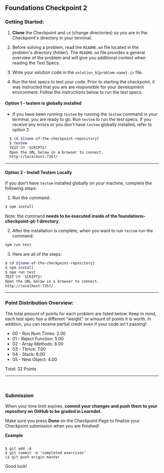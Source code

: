 ## Foundations Checkpoint 2

### Getting Started:

1. **Clone** the Checkpoint and `cd` (change directories) so you are in the Checkpoint's directory in your terminal.

2. Before solving a problem, read the `README.md` file located in the problem's directory (folder). The `README.md` file provides a general overview of the problem and will give you additional context when reading the Test Specs.

3. Write your solution code in the `solution_${problem-name}.js` file.

4. Run the test specs to test your code. Prior to starting the checkpoint, it was instructed that you are are responsible for your development environment. Follow the instructions below to run the test specs:

#### Option 1 - testem is globally installed

- If you have been running `testem` by running the `testem` command in your terminal, you are ready to go. Run `testem` to run the test specs. If you receive any errors or you don't have `testem` globally installed, refer to option 2.

```sh
  $ cd ${name-of-the-checkpoint-repository}
  $ testem
  TEST'EM 'SCRIPTS!
  Open the URL below in a browser to connect.
  http://localhost:7357/
```

<hr>

#### Option 2 - Install Testem Locally

If you don't have `testem` installed globally on your machine, complete the following steps:

1. Run the command:

```sh
$ npm install
```

Note: the command **needs to be executed inside of the foundations-checkpoint-pt-1 directory**.

2. After the installation is complete, when you want to run `testem` run the command:

```sh
npm run test
```

3. Here are all of the steps:

```sh
$ cd ${name-of-the-checkpoint-repository}
$ npm install
$ npm run test
TEST'EM 'SCRIPTS!
Open the URL below in a browser to connect.
http://localhost:7357/
```

<hr>

### Point Distribution Overview:

The total amount of points for each problem are listed below. Keep in mind, each test spec has a different "weight" or amount of points it is worth. In addition, you can receive partial credit even if your code isn't passing!

- 00 - Run Num Times: 2.00
- 01 - Reject Function: 5.00
- 02 - Array Methods: 8.00
- 03 - Thrice: 7.00
- 04 - Stack: 6.00
- 05 - New Object: 4.00

Total: 32 Points

<hr>
<br>

### Submission

When your time limit expires, **commit your changes and push them to your repository on GitHub to be graded in Learndot**.

Make sure you press **Done** on the Checkpoint Page to finalize your Checkpoint submission when you are finished!

**Example**

```

$ git add -A
$ git commit -m 'completed exercises'
\$ git push origin master

```

Good luck!

